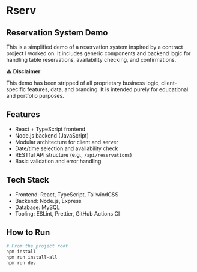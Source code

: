# Rserv

## Reservation System Demo

This is a simplified demo of a reservation system inspired by a contract project I worked on. It includes generic components and backend logic for handling table reservations, availability checking, and confirmations.

⚠️ **Disclaimer**

This demo has been stripped of all proprietary business logic, client-specific features, data, and branding. It is intended purely for educational and portfolio purposes.

## Features

- React + TypeScript frontend
- Node.js backend (JavaScript)
- Modular architecture for client and server
- Date/time selection and availability check
- RESTful API structure (e.g., `/api/reservations`)
- Basic validation and error handling

## Tech Stack

- Frontend: React, TypeScript, TailwindCSS
- Backend: Node.js, Express
- Database: MySQL
- Tooling: ESLint, Prettier, GitHub Actions CI

## How to Run

```bash
# From the project root
npm install
npm run install-all
npm run dev
```
